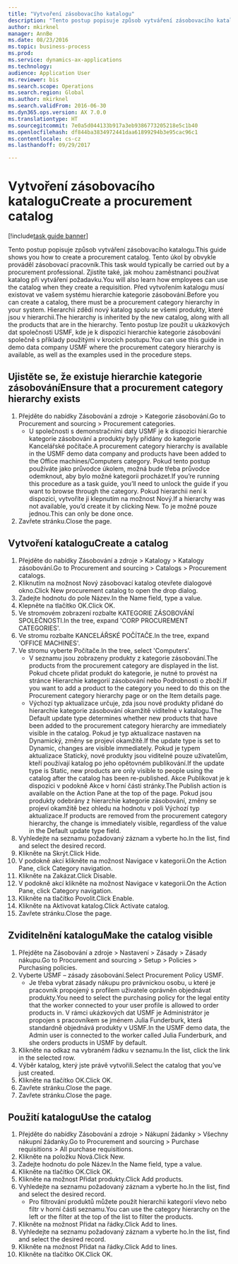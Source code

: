 ```yaml
--- 
title: "Vytvoření zásobovacího katalogu"
description: "Tento postup popisuje způsob vytváření zásobovacího katalogu."
author: mkirknel
manager: AnnBe
ms.date: 08/23/2016
ms.topic: business-process
ms.prod: 
ms.service: dynamics-ax-applications
ms.technology: 
audience: Application User
ms.reviewer: bis
ms.search.scope: Operations
ms.search.region: Global
ms.author: mkirknel
ms.search.validFrom: 2016-06-30
ms.dyn365.ops.version: AX 7.0.0
ms.translationtype: HT
ms.sourcegitcommit: 7e0a5d044133b917a3eb9386773205218e5c1b40
ms.openlocfilehash: df844ba3834972441daa61899294b3e95cac96c1
ms.contentlocale: cs-cz
ms.lasthandoff: 09/29/2017

---
```

# <a name="create-a-procurement-catalog"></a><span data-ttu-id="48905-103">Vytvoření zásobovacího katalogu</span><span class="sxs-lookup"><span data-stu-id="48905-103">Create a procurement catalog</span></span>

[!include[task guide banner](../../includes/task-guide-banner.md)]

<span data-ttu-id="48905-104">Tento postup popisuje způsob vytváření zásobovacího katalogu.</span><span class="sxs-lookup"><span data-stu-id="48905-104">This guide shows you how to create a procurement catalog.</span></span> <span data-ttu-id="48905-105">Tento úkol by obvykle prováděl zásobovací pracovník.</span><span class="sxs-lookup"><span data-stu-id="48905-105">This task would typically be carried out by a procurement professional.</span></span> <span data-ttu-id="48905-106">Zjistíte také, jak mohou zaměstnanci používat katalog při vytváření požadavku.</span><span class="sxs-lookup"><span data-stu-id="48905-106">You will also learn how employees can use the catalog when they create a requisition.</span></span> <span data-ttu-id="48905-107">Před vytvořením katalogu musí existovat ve vašem systému hierarchie kategorie zásobování.</span><span class="sxs-lookup"><span data-stu-id="48905-107">Before you can create a catalog, there must be a procurement category hierarchy in your system.</span></span> <span data-ttu-id="48905-108">Hierarchii zdědí nový katalog spolu se všemi produkty, které jsou v hierarchii.</span><span class="sxs-lookup"><span data-stu-id="48905-108">The hierarchy is inherited by the new catalog, along with all the products that are in the hierarchy.</span></span> <span data-ttu-id="48905-109">Tento postup lze použít u ukázkových dat společnosti USMF, kde je k dispozici hierarchie kategorie zásobování společně s příklady použitými v krocích postupu.</span><span class="sxs-lookup"><span data-stu-id="48905-109">You can use this guide in demo data company USMF where the procurement category hierarchy is available, as well as the examples used in the procedure steps.</span></span>


## <a name="ensure-that-a-procurement-category-hierarchy-exists"></a><span data-ttu-id="48905-110">Ujistěte se, že existuje hierarchie kategorie zásobování</span><span class="sxs-lookup"><span data-stu-id="48905-110">Ensure that a procurement category hierarchy exists</span></span>
1. <span data-ttu-id="48905-111">Přejděte do nabídky Zásobování a zdroje > Kategorie zásobování.</span><span class="sxs-lookup"><span data-stu-id="48905-111">Go to Procurement and sourcing > Procurement categories.</span></span>
    * <span data-ttu-id="48905-112">U společnosti s demonstračními daty USMF je k dispozici hierarchie kategorie zásobování a produkty byly přidány do kategorie Kancelářské počítače.</span><span class="sxs-lookup"><span data-stu-id="48905-112">A procurement category hierarchy is available in the USMF demo data company and products have been added to the Office machines/Computers category.</span></span> <span data-ttu-id="48905-113">Pokud tento postup používáte jako průvodce úkolem, možná bude třeba průvodce odemknout, aby bylo možné kategorii procházet.</span><span class="sxs-lookup"><span data-stu-id="48905-113">If you’re running this procedure as a task guide, you’ll need to unlock the guide if you want to browse through the category.</span></span> <span data-ttu-id="48905-114">Pokud hierarchii není k dispozici, vytvoříte ji klepnutím na možnost Nový.</span><span class="sxs-lookup"><span data-stu-id="48905-114">If a hierarchy was not available, you’d create it by clicking New.</span></span> <span data-ttu-id="48905-115">To je možné pouze jednou.</span><span class="sxs-lookup"><span data-stu-id="48905-115">This can only be done once.</span></span>  
2. <span data-ttu-id="48905-116">Zavřete stránku.</span><span class="sxs-lookup"><span data-stu-id="48905-116">Close the page.</span></span>

## <a name="create-a-catalog"></a><span data-ttu-id="48905-117">Vytvoření katalogu</span><span class="sxs-lookup"><span data-stu-id="48905-117">Create a catalog</span></span>
1. <span data-ttu-id="48905-118">Přejděte do nabídky Zásobování a zdroje > Katalogy > Katalogy zásobování.</span><span class="sxs-lookup"><span data-stu-id="48905-118">Go to Procurement and sourcing > Catalogs > Procurement catalogs.</span></span>
2. <span data-ttu-id="48905-119">Kliknutím na možnost Nový zásobovací katalog otevřete dialogové okno.</span><span class="sxs-lookup"><span data-stu-id="48905-119">Click New procurement catalog to open the drop dialog.</span></span>
3. <span data-ttu-id="48905-120">Zadejte hodnotu do pole Název.</span><span class="sxs-lookup"><span data-stu-id="48905-120">In the Name field, type a value.</span></span>
4. <span data-ttu-id="48905-121">Klepněte na tlačítko OK.</span><span class="sxs-lookup"><span data-stu-id="48905-121">Click OK.</span></span>
5. <span data-ttu-id="48905-122">Ve stromovém zobrazení rozbalte KATEGORIE ZÁSOBOVÁNÍ SPOLEČNOSTI.</span><span class="sxs-lookup"><span data-stu-id="48905-122">In the tree, expand 'CORP PROCUREMENT CATEGORIES'.</span></span>
6. <span data-ttu-id="48905-123">Ve stromu rozbalte KANCELÁŘSKÉ POČÍTAČE.</span><span class="sxs-lookup"><span data-stu-id="48905-123">In the tree, expand 'OFFICE MACHINES'.</span></span>
7. <span data-ttu-id="48905-124">Ve stromu vyberte Počítače.</span><span class="sxs-lookup"><span data-stu-id="48905-124">In the tree, select 'Computers'.</span></span>
    * <span data-ttu-id="48905-125">V seznamu jsou zobrazeny produkty z kategorie zásobování.</span><span class="sxs-lookup"><span data-stu-id="48905-125">The products from the procurement category are displayed in the list.</span></span> <span data-ttu-id="48905-126">Pokud chcete přidat produkt do kategorie, je nutné to provést na stránce Hierarchie kategorií zásobování nebo Podrobnosti o zboží.</span><span class="sxs-lookup"><span data-stu-id="48905-126">If you want to add a product to the category you need to do this on the Procurement category hierarchy page or on the Item details page.</span></span>  
    * <span data-ttu-id="48905-127">Výchozí typ aktualizace určuje, zda jsou nové produkty přidané do hierarchie kategorie zásobování okamžitě viditelné v katalogu.</span><span class="sxs-lookup"><span data-stu-id="48905-127">The Default update type determines whether new products that have been added to the procurement category hierarchy are immediately visible in the catalog.</span></span> <span data-ttu-id="48905-128">Pokud je typ aktualizace nastaven na Dynamický, změny se projeví okamžitě.</span><span class="sxs-lookup"><span data-stu-id="48905-128">If the update type is set to Dynamic, changes are visible immediately.</span></span> <span data-ttu-id="48905-129">Pokud je typem aktualizace Statický, nové produkty jsou viditelné pouze uživatelům, kteří používají katalog po jeho opětovném publikování.</span><span class="sxs-lookup"><span data-stu-id="48905-129">If the update type is Static, new products are only visible to people using the catalog after the catalog has been re-published.</span></span> <span data-ttu-id="48905-130">Akce Publikovat je k dispozici v podokně Akce v horní části stránky.</span><span class="sxs-lookup"><span data-stu-id="48905-130">The Publish action is available on the Action Pane at the top of the page.</span></span> <span data-ttu-id="48905-131">Pokud jsou produkty odebrány z hierarchie kategorie zásobování, změny se projeví okamžitě bez ohledu na hodnotu v poli Výchozí typ aktualizace.</span><span class="sxs-lookup"><span data-stu-id="48905-131">If products are removed from the procurement category hierarchy, the change is immediately visible, regardless of the value in the Default update type field.</span></span>  
8. <span data-ttu-id="48905-132">Vyhledejte na seznamu požadovaný záznam a vyberte ho.</span><span class="sxs-lookup"><span data-stu-id="48905-132">In the list, find and select the desired record.</span></span>
9. <span data-ttu-id="48905-133">Klikněte na Skrýt.</span><span class="sxs-lookup"><span data-stu-id="48905-133">Click Hide.</span></span>
10. <span data-ttu-id="48905-134">V podokně akcí klikněte na možnost Navigace v kategorii.</span><span class="sxs-lookup"><span data-stu-id="48905-134">On the Action Pane, click Category navigation.</span></span>
11. <span data-ttu-id="48905-135">Klikněte na Zakázat.</span><span class="sxs-lookup"><span data-stu-id="48905-135">Click Disable.</span></span>
12. <span data-ttu-id="48905-136">V podokně akcí klikněte na možnost Navigace v kategorii.</span><span class="sxs-lookup"><span data-stu-id="48905-136">On the Action Pane, click Category navigation.</span></span>
13. <span data-ttu-id="48905-137">Klikněte na tlačítko Povolit.</span><span class="sxs-lookup"><span data-stu-id="48905-137">Click Enable.</span></span>
14. <span data-ttu-id="48905-138">Klikněte na Aktivovat katalog.</span><span class="sxs-lookup"><span data-stu-id="48905-138">Click Activate catalog.</span></span>
15. <span data-ttu-id="48905-139">Zavřete stránku.</span><span class="sxs-lookup"><span data-stu-id="48905-139">Close the page.</span></span>

## <a name="make-the-catalog-visible"></a><span data-ttu-id="48905-140">Zviditelnění katalogu</span><span class="sxs-lookup"><span data-stu-id="48905-140">Make the catalog visible</span></span>
1. <span data-ttu-id="48905-141">Přejděte na Zásobování a zdroje > Nastavení > Zásady > Zásady nákupu.</span><span class="sxs-lookup"><span data-stu-id="48905-141">Go to Procurement and sourcing > Setup > Policies > Purchasing policies.</span></span>
2. <span data-ttu-id="48905-142">Vyberte USMF – zásady zásobování.</span><span class="sxs-lookup"><span data-stu-id="48905-142">Select Procurement Policy USMF.</span></span>
    * <span data-ttu-id="48905-143">Je třeba vybrat zásady nákupu pro právnickou osobu, u které je pracovník propojený s profilem uživatele oprávněn objednávat produkty.</span><span class="sxs-lookup"><span data-stu-id="48905-143">You need to select the purchasing policy for the legal entity that the worker connected to your user profile is allowed to order products in.</span></span> <span data-ttu-id="48905-144">V rámci ukázkových dat USMF je Administrátor je propojen s pracovníkem se jménem Julia Funderburk, která standardně objednává produkty v USMF.</span><span class="sxs-lookup"><span data-stu-id="48905-144">In the USMF demo data, the Admin user is connected to the worker called Julia Funderburk, and she orders products in USMF by default.</span></span>  
3. <span data-ttu-id="48905-145">Klikněte na odkaz na vybraném řádku v seznamu.</span><span class="sxs-lookup"><span data-stu-id="48905-145">In the list, click the link in the selected row.</span></span>
4. <span data-ttu-id="48905-146">Výběr katalog, který jste právě vytvořili.</span><span class="sxs-lookup"><span data-stu-id="48905-146">Select the catalog that you’ve just created.</span></span>
5. <span data-ttu-id="48905-147">Klikněte na tlačítko OK.</span><span class="sxs-lookup"><span data-stu-id="48905-147">Click OK.</span></span>
6. <span data-ttu-id="48905-148">Zavřete stránku.</span><span class="sxs-lookup"><span data-stu-id="48905-148">Close the page.</span></span>
7. <span data-ttu-id="48905-149">Zavřete stránku.</span><span class="sxs-lookup"><span data-stu-id="48905-149">Close the page.</span></span>

## <a name="use-the-catalog"></a><span data-ttu-id="48905-150">Použití katalogu</span><span class="sxs-lookup"><span data-stu-id="48905-150">Use the catalog</span></span>
1. <span data-ttu-id="48905-151">Přejděte do nabídky Zásobování a zdroje > Nákupní žádanky > Všechny nákupní žádanky.</span><span class="sxs-lookup"><span data-stu-id="48905-151">Go to Procurement and sourcing > Purchase requisitions > All purchase requisitions.</span></span>
2. <span data-ttu-id="48905-152">Klikněte na položku Nová.</span><span class="sxs-lookup"><span data-stu-id="48905-152">Click New.</span></span>
3. <span data-ttu-id="48905-153">Zadejte hodnotu do pole Název.</span><span class="sxs-lookup"><span data-stu-id="48905-153">In the Name field, type a value.</span></span>
4. <span data-ttu-id="48905-154">Klikněte na tlačítko OK.</span><span class="sxs-lookup"><span data-stu-id="48905-154">Click OK.</span></span>
5. <span data-ttu-id="48905-155">Klikněte na možnost Přidat produkty.</span><span class="sxs-lookup"><span data-stu-id="48905-155">Click Add products.</span></span>
6. <span data-ttu-id="48905-156">Vyhledejte na seznamu požadovaný záznam a vyberte ho.</span><span class="sxs-lookup"><span data-stu-id="48905-156">In the list, find and select the desired record.</span></span>
    * <span data-ttu-id="48905-157">Pro filtrování produktů můžete použít hierarchii kategorií vlevo nebo filtr v horní části seznamu.</span><span class="sxs-lookup"><span data-stu-id="48905-157">You can use the category hierarchy on the left or the filter at the top of the list to filter the products.</span></span>  
7. <span data-ttu-id="48905-158">Klikněte na možnost Přidat na řádky.</span><span class="sxs-lookup"><span data-stu-id="48905-158">Click Add to lines.</span></span>
8. <span data-ttu-id="48905-159">Vyhledejte na seznamu požadovaný záznam a vyberte ho.</span><span class="sxs-lookup"><span data-stu-id="48905-159">In the list, find and select the desired record.</span></span>
9. <span data-ttu-id="48905-160">Klikněte na možnost Přidat na řádky.</span><span class="sxs-lookup"><span data-stu-id="48905-160">Click Add to lines.</span></span>
10. <span data-ttu-id="48905-161">Klikněte na tlačítko OK.</span><span class="sxs-lookup"><span data-stu-id="48905-161">Click OK.</span></span>


